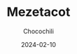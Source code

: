 ---
title: "Mezetacot"
image: "https://vegaanibotti.lauravuo.me/2024/02/2024-02-10_small.png"
date: 2024-02-10
receipt_url: "https://chocochili.net/2017/12/mezetacot/"
author: "Chocochili"
---